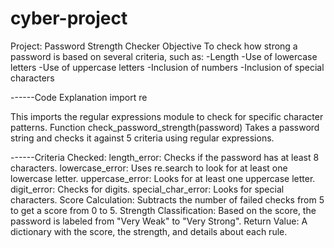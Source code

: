 # cyber-project
Project: Password Strength Checker
Objective
To check how strong a password is based on several criteria, such as:
-Length
-Use of lowercase letters
-Use of uppercase letters
-Inclusion of numbers
-Inclusion of special characters

------Code Explanation
import re

This imports the regular expressions module to check for specific character patterns.
Function check_password_strength(password)
Takes a password string and checks it against 5 criteria using regular expressions.

------Criteria Checked:
length_error: Checks if the password has at least 8 characters.
lowercase_error: Uses re.search to look for at least one lowercase letter.
uppercase_error: Looks for at least one uppercase letter.
digit_error: Checks for digits.
special_char_error: Looks for special characters.
Score Calculation:
Subtracts the number of failed checks from 5 to get a score from 0 to 5.
Strength Classification:
Based on the score, the password is labeled from "Very Weak" to "Very Strong".
Return Value:
A dictionary with the score, the strength, and details about each rule.
